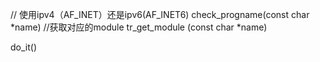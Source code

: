 // 使用ipv4（AF_INET）还是ipv6(AF_INET6)
check_progname(const char *name)
//获取对应的module
tr_get_module (const char *name)

do_it()
